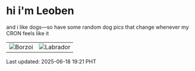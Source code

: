# hi i'm Leoben

and i like dogs—so have some random dog pics that change whenever my CRON feels like it

|  |  |
|--------|----------|
| ![Borzoi](https://random-dog-vercel.vercel.app/api/random-borzoi?v=1750245688) | ![Labrador](https://random-dog-vercel.vercel.app/api/random-labrador?v=1750245688) |

Last updated: 2025-06-18 19:21 PHT
